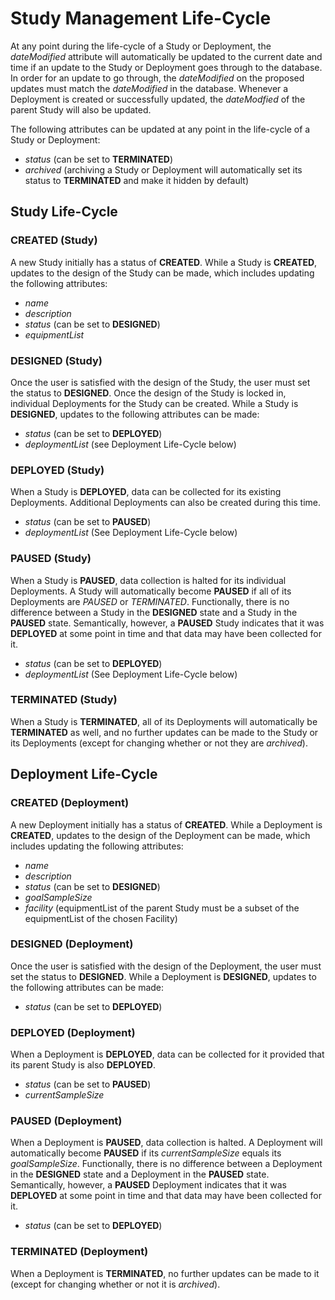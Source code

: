 # Study Management Life-Cycle
At any point during the life-cycle of a Study or Deployment, the *dateModified* attribute will automatically be updated to the current date and time if an update to the Study or Deployment goes through to the database. In order for an update to go through, the *dateModified* on the proposed updates must match the *dateModified* in the database. Whenever a Deployment is created or successfully updated, the *dateModfied* of the parent Study will also be updated.

The following attributes can be updated at any point in the life-cycle of a Study or Deployment:

- *status* (can be set to **TERMINATED**)
- *archived* (archiving a Study or Deployment will automatically set its status to **TERMINATED** and make it hidden by default)

## Study Life-Cycle

### CREATED (Study)
A new Study initially has a status of **CREATED**. While a Study is **CREATED**, updates to the design of the Study can be made, which includes updating the following attributes:

- *name*
- *description*
- *status* (can be set to **DESIGNED**)
- *equipmentList*

### DESIGNED (Study)
Once the user is satisfied with the design of the Study, the user must set the status to **DESIGNED**. Once the design of the Study is locked in, individual Deployments for the Study can be created. While a Study is **DESIGNED**, updates to the following attributes can be made:

- *status* (can be set to **DEPLOYED**)
- *deploymentList* (see Deployment Life-Cycle below)

### DEPLOYED (Study)
When a Study is **DEPLOYED**, data can be collected for its existing Deployments. Additional Deployments can also be created during this time.

- *status* (can be set to **PAUSED**)
- *deploymentList* (See Deployment Life-Cycle below)

### PAUSED (Study)
When a Study is **PAUSED**, data collection is halted for its individual Deployments. A Study will automatically become **PAUSED** if all of its Deployments are *PAUSED* or *TERMINATED*. Functionally, there is no difference between a Study in the **DESIGNED** state and a Study in the **PAUSED** state. Semantically, however, a **PAUSED** Study indicates that it was **DEPLOYED** at some point in time and that data may have been collected for it.

- *status* (can be set to **DEPLOYED**)
- *deploymentList* (See Deployment Life-Cycle below)

### TERMINATED (Study)
When a Study is **TERMINATED**, all of its Deployments will automatically be **TERMINATED** as well, and no further updates can be made to the Study or its Deployments (except for changing whether or not they are *archived*).

## Deployment Life-Cycle

### CREATED (Deployment)
A new Deployment initially has a status of **CREATED**. While a Deployment is **CREATED**, updates to the design of the Deployment can be made, which includes updating the following attributes:

- *name*
- *description*
- *status* (can be set to **DESIGNED**)
- *goalSampleSize*
- *facility* (equipmentList of the parent Study must be a subset of the equipmentList of the chosen Facility)

### DESIGNED (Deployment)
Once the user is satisfied with the design of the Deployment, the user must set the status to **DESIGNED**. While a Deployment is **DESIGNED**, updates to the following attributes can be made:

- *status* (can be set to **DEPLOYED**)

### DEPLOYED (Deployment)
When a Deployment is **DEPLOYED**, data can be collected for it provided that its parent Study is also **DEPLOYED**.

- *status* (can be set to **PAUSED**)
- *currentSampleSize*

### PAUSED (Deployment)
When a Deployment is **PAUSED**, data collection is halted. A Deployment will automatically become **PAUSED** if its *currentSampleSize* equals its *goalSampleSize*. Functionally, there is no difference between a Deployment in the **DESIGNED** state and a Deployment in the **PAUSED** state. Semantically, however, a **PAUSED** Deployment indicates that it was **DEPLOYED** at some point in time and that data may have been collected for it.

- *status* (can be set to **DEPLOYED**)

### TERMINATED (Deployment)
When a Deployment is **TERMINATED**, no further updates can be made to it (except for changing whether or not it is *archived*).
